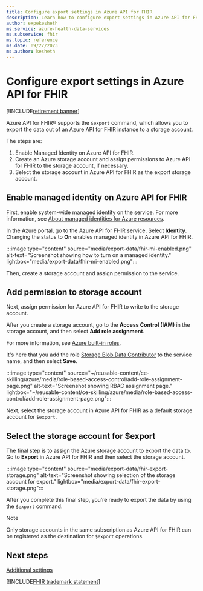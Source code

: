 ```yaml
---
title: Configure export settings in Azure API for FHIR
description: Learn how to configure export settings in Azure API for FHIR.
author: expekesheth
ms.service: azure-health-data-services
ms.subservice: fhir
ms.topic: reference
ms.date: 09/27/2023
ms.author: kesheth
---
```


# Configure export settings in Azure API for FHIR

[!INCLUDE[retirement banner](../includes/healthcare-apis-azure-api-fhir-retirement.md)]

Azure API for FHIR&reg; supports the `$export` command, which allows you to export the data out of an Azure API for FHIR instance to a storage account.

The steps are:

1. Enable Managed Identity on Azure API for FHIR.
1. Create an Azure storage account and assign permissions to Azure API for FHIR to the storage account, if necessary.
1. Select the storage account in Azure API for FHIR as the export storage account.

## Enable managed identity on Azure API for FHIR

First, enable system-wide managed identity on the service. For more information, see [About managed identities for Azure resources](../../active-directory/managed-identities-azure-resources/overview.md).

In the Azure portal, go to the Azure API for FHIR service. Select **Identity**. Changing the status to **On** enables managed identity in Azure API for FHIR.

:::image type="content" source="media/export-data/fhir-mi-enabled.png" alt-text="Screenshot showing how to turn on a managed identity." lightbox="media/export-data/fhir-mi-enabled.png":::

Then, create a storage account and assign permission to the service.

## Add permission to storage account

Next, assign permission for Azure API for FHIR to write to the storage account.

After you create a storage account, go to the **Access Control (IAM)** in the storage account, and then select **Add role assignment**. 

For more information, see [Azure built-in roles](/azure/role-based-access-control/role-assignments-portal).

It's here that you add the role [Storage Blob Data Contributor](../../role-based-access-control/built-in-roles.md#storage-blob-data-contributor) to the service name, and then select **Save**.

:::image type="content" source="~/reusable-content/ce-skilling/azure/media/role-based-access-control/add-role-assignment-page.png" alt-text="Screenshot showing RBAC assignment page." lightbox="~/reusable-content/ce-skilling/azure/media/role-based-access-control/add-role-assignment-page.png":::

Next, select the storage account in Azure API for FHIR as a default storage account for `$export`.

## Select the storage account for $export

The final step is to assign the Azure storage account to export the data to. Go to **Export** in Azure API for FHIR and then select the storage account.

:::image type="content" source="media/export-data/fhir-export-storage.png" alt-text="Screenshot showing selection of the storage account for export." lightbox="media/export-data/fhir-export-storage.png":::

After you complete this final step, you’re ready to export the data by using the `$export` command.

> [!Note]
> Only storage accounts in the same subscription as Azure API for FHIR can be registered as the destination for `$export` operations.

## Next steps

[Additional settings](azure-api-for-fhir-additional-settings.md)

[!INCLUDE[FHIR trademark statement](../includes/healthcare-apis-fhir-trademark.md)]